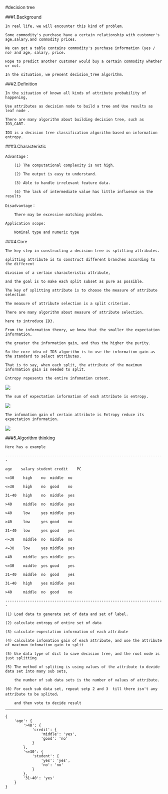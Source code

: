 #decision tree

###1.Background

    In real life, we will encounter this kind of problem.
    
    Some commodity's purchase have a certain relationship with customer's age,salary,and commodity prices. 
    
    We can get a table contains commodity's purchase information (yes / no) and age, salary, price. 
    
    Hope to predict another customer would buy a certain commodity whether or not. 
    
    In the situation, we present decision_tree algorithm.
    
###2.Definition

    In the situation of known all kinds of attribute probability of happening,
    
    Use attributes as decision node to build a tree and Use results as leaf node .
    
    There are many algorithm about building decision tree, such as ID3,CART.
    
    ID3 is a decision tree classification algorithm based on information entropy.
    
###3.Characteristic

    Advantage：
    
        (1) The computational complexity is not high.
        
        (2) The output is easy to understand.
        
        (3) Able to handle irrelevant feature data.
        
        (4) The lack of intermediate value has little influence on the results
    
    Disadvantage：
    
        There may be excessive matching problem.
    
    Application scope:
    
        Nominal type and numeric type

###4.Core
    
    The key step in constructing a decision tree is splitting attributes. 
    
    splitting attribute is to construct different branches according to the different 
    
    division of a certain characteristic attribute, 
    
    and the goal is to make each split subset as pure as possible.
    
    The key of splitting attribute is to choose the measure of attribute selection
    
    The measure of attribute selection is a split criterion. 
    
    There are many algorithm about measure of attribute selection.
    
    here to introduce ID3.
    
    From the information theory, we know that the smaller the expectation information, 
    
    the greater the information gain, and thus the higher the purity.
    
    So the core idea of ID3 algorithm is to use the information gain as the standard to select attributes.

    That is to say, when each split, the attribute of the maximum information gain is needed to split.
    
    Entropy repesents the entire infomation cotent. 
    
<img src="http://chart.googleapis.com/chart?cht=tx&chl=Entropy%20%3D%20-%5Csum_%7Bi%3D1%7D%5EN%20p_%7Bi%7Dlog_%7B2%7Dp_%7Bi%7D&chf=a,s,00000080" style="border:none;" />
    
    The sum of expectation information of each attribute is entropy.
    
<img src="http://chart.googleapis.com/chart?cht=tx&chl=Expectation%20%3D%20%5Csum_%7Bj%3D1%7D%5EV%20%5Cfrac%7BD_%7Bj%7D%7D%7BD%7DEntropy_%7Bj%7D&chf=a,s,00000080" style="border:none;" />
    
    The infomation gain of certain attribute is Entropy reduce its expectation information.
    
<img src="http://chart.googleapis.com/chart?cht=tx&chl=Gain_%7Bj%7D%3D%20Entropy-Expectation_%7Bj%7D%20&chf=a,s,00000080" style="border:none;" />

###5.Algorithm thinking

    Here has a example
    
    -----------------------------------------------------------------------
    
    age	   salary student credit	PC
    
    <=30	high	no	middle	no
    
    <=30	high	no	good	no
    
    31~40	high	no	middle	yes
    
    >40	    middle	no	middle	yes
    
    >40	    low	    yes	middle	yes
    
    >40	    low	    yes	good	no
    
    31~40	low     yes	good	yes
    
    <=30	middle	no	middle	no
    
    <=30	low	    yes	middle	yes
    
    >40	    middle	yes	middle	yes
    
    <=30	middle	yes	good	yes
    
    31~40	middle	no	good	yes
    
    31~40	high	yes	middle	yes
    
    >40	    middle	no	good	no
    
    -----------------------------------------------------------------------
    
    (1) Load data to generate set of data and set of label.
    
    (2) calculate entropy of entire set of data
    
    (3) calculate expectation information of each attribute
    
    (4) calculate infomation gain of each attribute, and use the attribute of maximum infomation gain to split
    
    (5) Use data type of dict to save decision tree, and the root node is just splitting
    
    (5) The method of spliting is using values of the attribute to devide data set into many sub sets, 
    
        the number of sub data sets is the number of values of attribute.
        
    (6) For each sub data set, repeat setp 2 and 3  till there isn't any attribute to be splited， 
    
        and then vote to decide result
-----------------------------------------------------------------------   
    {
        'age': {
            '>40': {
                'credit': {
                    'middle': 'yes',
                    'good': 'no'
                }
            },
            '<=30': {
                'student': {
                    'yes': 'yes',
                    'no': 'no'
                }
            },
            '31~40': 'yes'
        }
    }
    
    
